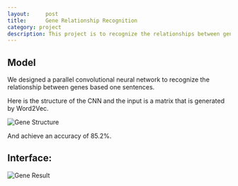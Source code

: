 ```yaml
---
layout:     post
title:      Gene Relationship Recognition
category: project
description: This project is to recognize the relationships between genes.
---
```


## Model

We designed a parallel convolutional neural network to recognize the relationship between genes based one sentences.

Here is the structure of the CNN and the input is a matrix that is generated by Word2Vec.

![Gene Structure](http://bohaohan.github.io/images/projects/gen_cnn_structure.png)

And achieve an accuracy of 85.2%.


## Interface:
![Gene Result](http://bohaohan.github.io/images/projects/gene.png)







  
